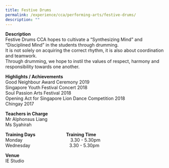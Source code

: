 ```yaml
---
title: Festive Drums
permalink: /experience/cca/performing-arts/festive-drums/
description: ""
---
```

**Description** <br>
Festive Drums CCA hopes to cultivate a “Synthesizing Mind” and “Disciplined Mind” in the students through drumming.  
It is not solely on acquiring the correct rhythm, it is also about coordination and teamwork.  
Through drumming, we hope to instil the values of respect, harmony and responsibility towards one another.  

**Highlights / Achievements** <br>
Good Neighbour Award Ceremony 2019 <br>
Singapore Youth Festival Concert 2018 <br>
Soul Passion Arts Festival 2018 <br>
Opening Act for Singapore Lion Dance Competition 2018 <br>
Chingay 2017

**Teachers in Charge** <Br> 
Mr Alphonsus Liang <br>
Ms Syahirah

**Training Days                             Training Time** <br>
Monday                                      3.30 - 5.30pm <br> 
Wednesday                               3.30 - 5.30pm  
  
**Venue** <br> 
IE Studio